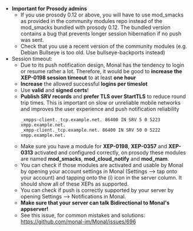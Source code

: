 - **Important for Prosody admins**
  - If you use prosody 0.12 or above, you will have to use mod_smacks as provided in the community modules repo instead of the mod_smacks bundled with prosody 0.12.
    The bundled version contains a bug that prevents longer session hibernation if no push was sent.
  - Check that you use a recent version of the community modules (e.g. Debian Bullseye is too old. Use bullseye-backports instead)
- Session timeout:
  - Due to its push notification design, Monal has the tendency to login or resume rather a lot. Therefore, it would be good to **increase the XEP-0198 session timeout** to at least **one hour**
  - **Increase** the allowed successful **logins per timeslot**
  - Use **valid** and **signed certs**!
  - **Publish SRV records** and **prefer TLS over StartTLS** to reduce round trip times. This is important on slow or unreliable mobile networks and improves the user experience and push notification reliability
    ```dns
    _xmpps-client._tcp.example.net. 86400 IN SRV 5 0 5223 xmpp.example.net.
    _xmpp-client._tcp.example.net. 86400 IN SRV 50 0 5222 xmpp.example.net.
    ```
  - Make sure you have a module for **XEP-0198**, **XEP-0357** and **XEP-0313** activated and configured correctly, on prosody these modules are named **mod_smacks**, **mod_cloud_notify** and **mod_mam**.
  - You can check if those modules are activated and usable by Monal by opening your account settings in Monal (Settings --> tap onto your account) and tapping onto the (i) icon in the server column. It should show all of these XEPs as supported.
  - You can check if push is correctly supported by your server by opening Settings --> Notifications in Monal.
  - **Make sure that your server can talk Bidirectional to Monal's appserver!**
  - See this issue, for common mistakes and solutions: https://github.com/monal-im/Monal/issues/696
